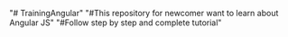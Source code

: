 "# TrainingAngular" 
"#This repository for newcomer want to learn about Angular JS"
"#Follow step by step and complete tutorial" 